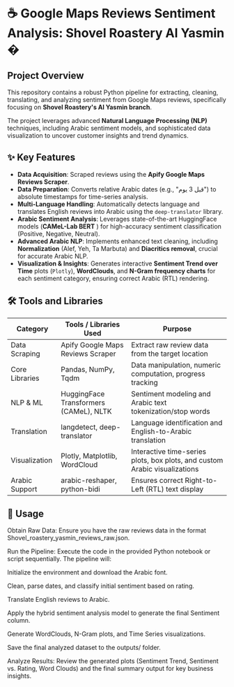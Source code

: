 # ☕ Google Maps Reviews Sentiment Analysis: Shovel Roastery Al Yasmin �

## Project Overview
This repository contains a robust Python pipeline for extracting, cleaning, translating, and analyzing sentiment from Google Maps reviews, specifically focusing on **Shovel Roastery's Al Yasmin branch**.  

The project leverages advanced **Natural Language Processing (NLP)** techniques, including  Arabic sentiment models, and sophisticated data visualization to uncover customer insights and trend dynamics.

## ✨ Key Features
- **Data Acquisition**: Scraped reviews using the **Apify Google Maps Reviews Scraper**.  
- **Data Preparation**: Converts relative Arabic dates (e.g., "قبل 3 يوم") to absolute timestamps for time-series analysis.  
- **Multi-Language Handling**: Automatically detects language and translates English reviews into Arabic using the `deep-translator` library.  
- **Arabic Sentiment Analysis**: Leverages state-of-the-art HuggingFace models (**CAMeL-Lab BERT** ) for high-accuracy sentiment classification (Positive, Negative, Neutral).  
- **Advanced Arabic NLP**: Implements enhanced text cleaning, including **Normalization** (Alef, Yeh, Ta Marbuta) and **Diacritics removal**, crucial for accurate Arabic NLP.  
- **Visualization & Insights**: Generates interactive **Sentiment Trend over Time** plots (`Plotly`), **WordClouds**, and **N-Gram frequency charts** for each sentiment category, ensuring correct Arabic (RTL) rendering.  

## 🛠️ Tools and Libraries

| Category          | Tools / Libraries Used                     | Purpose                                             |
|------------------|-------------------------------------------|---------------------------------------------------|
| Data Scraping     | Apify Google Maps Reviews Scraper        | Extract raw review data from the target location |
| Core Libraries    | Pandas, NumPy, Tqdm                      | Data manipulation, numeric computation, progress tracking |
| NLP & ML          | HuggingFace Transformers (CAMeL), NLTK   | Sentiment modeling and Arabic text tokenization/stop words |
| Translation       | langdetect, deep-translator              | Language identification and English-to-Arabic translation |
| Visualization     | Plotly, Matplotlib, WordCloud            | Interactive time-series plots, box plots, and custom Arabic    visualizations |
| Arabic Support    | arabic-reshaper, python-bidi              | Ensures correct Right-to-Left (RTL) text display |

## 📝 Usage


Obtain Raw Data: Ensure you have the raw reviews data in the format Shovel_roastery_yasmin_reviews_raw.json.

Run the Pipeline: Execute the code in the provided Python notebook or script sequentially. The pipeline will:

Initialize the environment and download the Arabic font.

Clean, parse dates, and classify initial sentiment based on rating.

Translate English reviews to Arabic.

Apply the hybrid sentiment analysis model to generate the final Sentiment column.

Generate WordClouds, N-Gram plots, and Time Series visualizations.

Save the final analyzed dataset to the outputs/ folder.

Analyze Results: Review the generated plots (Sentiment Trend, Sentiment vs. Rating, Word Clouds) and the final summary output for key business insights.
